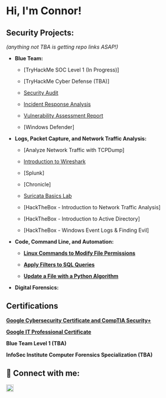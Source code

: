 <h1>Hi, I'm Connor!</h1>

<h2>Security Projects:</h2>
<i>(anything not TBA is getting repo links ASAP!)</i>

- <b>Blue Team:</b>
  - [TryHackMe SOC Level 1 (In Progress)]
  - [TryHackMe Cyber Defense (TBA)]
 
  - <a href="https://github.com/cmartinez110/Security-Audit/blob/main/README.md">Security Audit</a>

  - <a href="https://github.com/cmartinez110/Incident-response-analysis/blob/main/README.md" target="_blank">Incident Response Analysis</a>

  - <a href="https://github.com/cmartinez110/vulnerability-assessment-report/blob/main/README.md">Vulnerability Assessment Report</a>
  - [Windows Defender]

- <b>Logs, Packet Capture, and Network Traffic Analysis:</b>
  - [Analyze Network Traffic with TCPDump]
  - <a href="https://github.com/cmartinez110/wireshark-lab-0/blob/main/README.md">Introduction to Wireshark</a>

  - [Splunk]
  - [Chronicle]
  - <a href="https://github.com/cmartinez110/suricata-lab-0/blob/main/README.md">Suricata Basics Lab</a>

  - [HackTheBox - Introduction to Network Traffic Analysis]
  - [HackTheBox - Introduction to Active Directory]
  - [HackTheBox - Windows Event Logs & Finding Evil]
 
- <b>Code, Command Line, and Automation:

  - <a href="https://github.com/cmartinez110/Modifying-File-Permissions_Linux/blob/main/README.md" target="_blank">Linux Commands to Modify File Permissions</a>

  - <a href="https://github.com/cmartinez110/Apply-Filters-to-SQL-Queries">Apply Filters to SQL Queries</a>

  - <a href="https://github.com/cmartinez110/Python-File-Update-Algorithm/blob/main/README.md">Update a File with a Python Algorithm</a>
  
- <b>Digital Forensics:<b/>

<h2>Certifications</h2>
<p/><a href="https://coursera.org/share/d5ccff7ecb2dc5acd5fde848b181d50b)"><b>Google Cybersecurity Certificate and CompTIA Security+</b></a></p>
<p/><a href="https://coursera.org/share/d6aceec2636904b9b8d0101180083025"><b>Google IT Professional Certificate</b></a></p>

<b>Blue Team Level 1 (TBA)</b>

<b>InfoSec Institute Computer Forensics Specialization (TBA)</b>

<h2> 🤳 Connect with me:</h2>

<a href="https://www.linkedin.com/in/connor-martinez-0779464b" target="_blank">
  <img src="https://cdn.jsdelivr.net/npm/simple-icons@v3/icons/linkedin.svg" alt="LinkedIn" style="width: 20px; height: 20px;">
</a>

